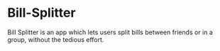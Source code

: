 # Bill-Splitter
Bill Splitter is an app which lets users split bills between friends or in a group, without the tedious effort.

